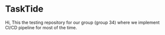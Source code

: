 # TaskTide

Hi, This the testing repository for our group (group 34) where we implement CI/CD pipeline for most of the time.
